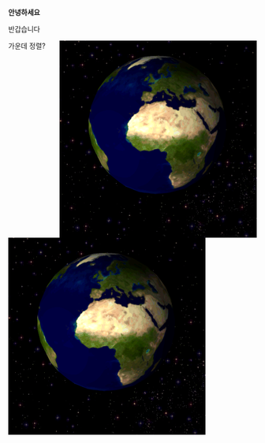 **안녕하세요**

반갑습니다

<img src="./src/Rotating_earth_large.gif" align="right">

가운데 정렬?

![Rotating_earth_large](./src/Rotating_earth_large.gif)

